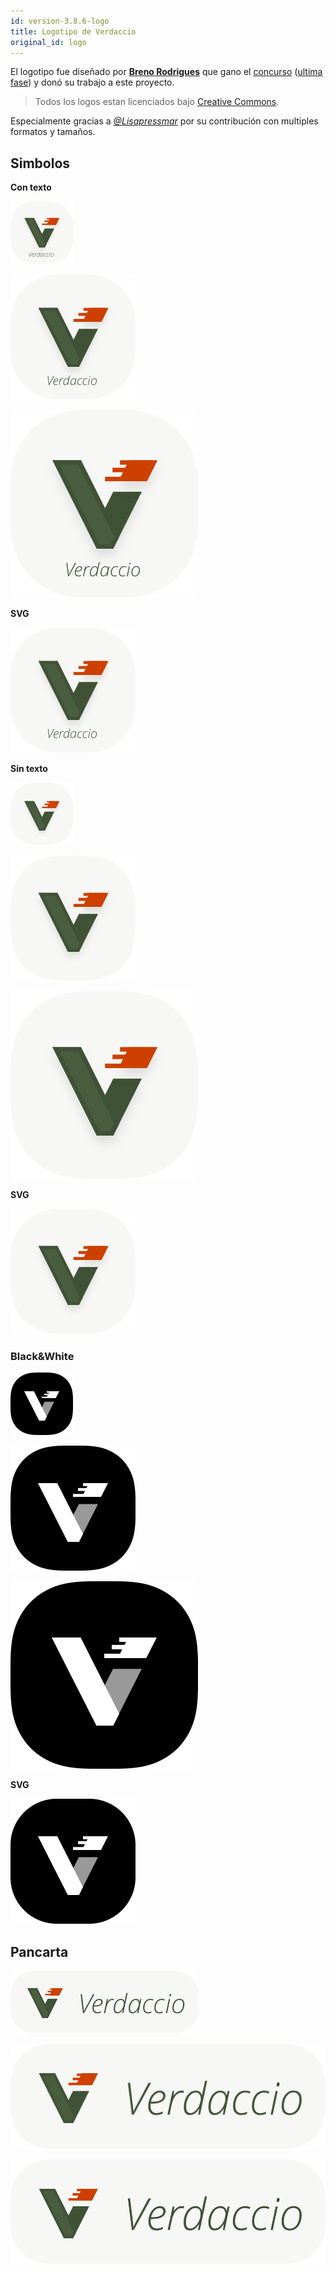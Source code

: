 ```yaml
---
id: version-3.8.6-logo
title: Logotipo de Verdaccio
original_id: logo
---
```

El logotipo fue diseñado por **[Breno Rodrigues](https://github.com/rodriguesbreno)** que gano el [concurso](https://github.com/verdaccio/verdaccio/issues/237) ([ultima fase](https://github.com/verdaccio/verdaccio/issues/328)) y donó su trabajo a este proyecto.

> Todos los logos estan licenciados bajo [Creative Commons](https://github.com/verdaccio/verdaccio/blob/master/LICENSE-docs).

Especialmente gracias a *[@Lisapressmar](https://github.com/Lisapressmar)* por su contribución con multiples formatos y tamaños.

## Simbolos

**Con texto**

![symbol tiny with text](/img/logo/symbol/png/logo-small-header-bottom.png)

![symbol medium with text](/img/logo/symbol/png/logo-small-header-bottom@2x.png)

![symbol big with text](/img/logo/symbol/png/logo-small-header-bottom@3x.png)

**SVG**

![symbol svg](/img/logo/symbol/svg/logo-small-header-bottom.svg)

**Sin texto**

![symbol tiny](/img/logo/symbol/png/verdaccio-tiny.png)

![symbol medium](/img/logo/symbol/png/verdaccio-tiny@2x.png)

![symbol big](/img/logo/symbol/png/verdaccio-tiny@3x.png)

**SVG**

![svg format symbol no text](/img/logo/symbol/svg/verdaccio-tiny.svg)

### Black&White

![symbol bw small](/img/logo/symbol/png/verdaccio-blackwhite.png)

![symbol bw medium](/img/logo/symbol/png/verdaccio-blackwhite@2x.png)

![symbol bw big](/img/logo/symbol/png/verdaccio-blackwhite@3x.png)

**SVG**

![symbol bw svg](/img/logo/symbol/svg/verdaccio-blackwhite.svg)

## Pancarta

![banner small](/img/logo/banner/png/verdaccio-banner.png)

![banner medium](/img/logo/banner/png/verdaccio-banner@2x.png)

![banner big](/img/logo/banner/png/verdaccio-banner@3x.png)